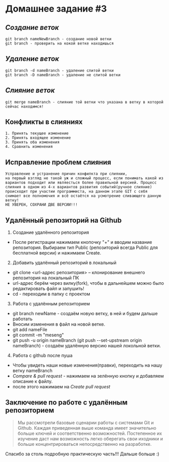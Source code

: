 # Домашнее задание #3

## *Создание веток*
    git branch nameNewBranch - создание новой ветки 
    git branch - проверить на кокой ветке находишься

 ## *Удаление веток*
    git branch -d nameBranch - удаление слитой ветки
    git branch -D nameBranch - удаление не слитой ветки

## *Слияние веток*
    git merge nameBranch - слияние той ветки что указана в ветку в которой сейчас находимся!

## Конфликты в слияниях
    1. Принять текущее изменение
    2. Принять входящее изменение 
    3. Принять оба изменения
    4. Сравнить изменения

## Исправление проблем слияния
    Усправление и устранение причин конфилкта при слиянии, 
    на первый взгляд не такой уж и сложный процесс, если понимать какой из вариантов подходит или являесться более правильной версией. Процесс слияния в одном из 4-х вариантов развития событий(ручное слияние) происходит при участии программиста, на данном этапе GIT с себя снимает все полномочия и всё остаётся на усмотрение сливающего данную ветку! 
    НЕ УВЕРЕН, СОХРАНИ ДВЕ ВЕРСИИ!!!

## Удалённый репозиторий на Github

1. Создание удалённого репозитория
* После регистрации нажимаем кнопочку "+" и вводим название репозитория. Выбираем тип Public (репозиторий всегда Public для бесплатной версии) и нажимаем Create.

2. Добавить удалённый репозиторий в локальный
* git clone <url-адрес репозитория> – клонирование внешнего репозитория на
локальный ПК
* url-адрес берём через вилку(fork), чтобы в дальнейшем можно было редактировать файл и запушить! 
* cd <nameRepository> - переходим в папку с проектом

3. Работа с удалённым репозиторием
* git branch newName - создаём новую ветку, в ней и будем дальше работать
* Вносим изменения в файл на новой ветке.
* git add nameFile
* git commit -m "meseng"
* git push -u origin nameBranch
  (git push --set-upstream origin nameBranch) - создаём удалённую версию нашей локольной ветки.

4. Работа с github после пуша
* Чтобы увидеть наши новые изменения(правки), переходить на нашу ветку nameBranch
* *Compare & pull request* - нажимаем на зелённую кнопку и добавляем описание к файлу.
* после этого нажимаем на *Create pull request*

## Заключение по работе с удалённым репозиторием
>Мы рассмотрели базовые сценарии работы с системами Git и Github. Каждая приведенная выше команда имеет значительно больше ключей и соответственно возможностей. Постепенное их изучение даст нам возможность легко оберегать свои иходники и больше концентрироваться непосредственно на разработке.

Спасибо за столь подробную практическую часть!!! Дальше больше :)